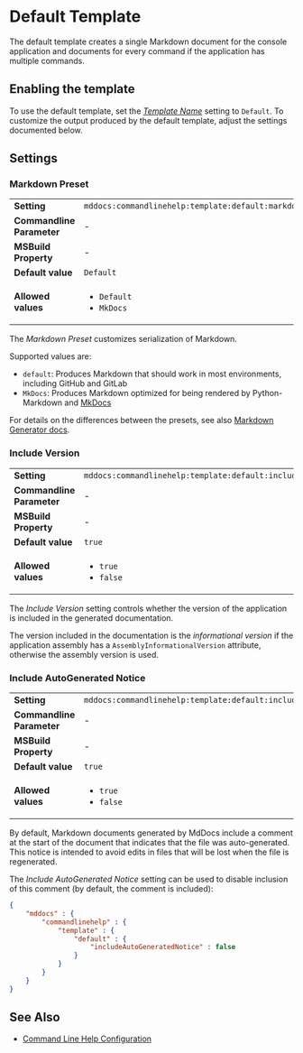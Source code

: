 # Default Template

The default template creates a single Markdown document for the console application and documents for every command if the application has multiple commands.

## Enabling the template

To use the default template, set the [*Template Name*](../README.md#template-name) setting to `Default`.
To customize the output produced by the default template, adjust the settings documented below.

## Settings

### Markdown Preset

<table>
    <tr>
        <td><b>Setting</b></td>
        <td><code>mddocs:commandlinehelp:template:default:markdownPreset</code></td>
    </tr>
    <tr>
        <td><b>Commandline Parameter</b></td>
        <td>-</td>
    </tr>
    <tr>
        <td><b>MSBuild Property</b></td>
        <td>-</td>
    </tr>
    <tr>
        <td><b>Default value</b></td>
        <td><code>Default</code></td>
    </tr>
    <tr>
        <td><b>Allowed values</b></td>
        <td>
            <ul>
                <li><code>Default</code></li>
                <li><code>MkDocs</code></li>
            </ul>
        </td>
    </tr>
</table>

The *Markdown Preset* customizes serialization of Markdown.

Supported values are:

- `default`: Produces Markdown that should work in most environments, including GitHub and GitLab
- `MkDocs`: Produces Markdown optimized for being rendered by Python-Markdown and [MkDocs](https://www.mkdocs.org/)

For details on the differences between the presets, see also [Markdown Generator docs](https://github.com/ap0llo/markdown-generator/blob/master/docs/apireference/Grynwald/MarkdownGenerator/MdSerializationOptions/Presets/index.md).

### Include Version

<table>
    <tr>
        <td><b>Setting</b></td>
        <td><code>mddocs:commandlinehelp:template:default:includeVersion</code></td>
    </tr>
    <tr>
        <td><b>Commandline Parameter</b></td>
        <td>-</td>
    </tr>
    <tr>
        <td><b>MSBuild Property</b></td>
        <td>-</td>
    </tr>
    <tr>
        <td><b>Default value</b></td>
        <td><code>true</code></td>
    </tr>
    <tr>
        <td><b>Allowed values</b></td>
        <td>
            <ul>
                <li><code>true</code></li>
                <li><code>false</code></li>
            </ul>
        </td>
    </tr>
</table>

The *Include Version* setting controls whether the version of the application is included in the generated documentation.

The version included in the documentation is the *informational version* if the application assembly has a `AssemblyInformationalVersion` attribute, otherwise the assembly version is used.

### Include AutoGenerated Notice

<table>
    <tr>
        <td><b>Setting</b></td>
        <td><code>mddocs:commandlinehelp:template:default:includeAutoGeneratedNotice</code></td>
    </tr>
    <tr>
        <td><b>Commandline Parameter</b></td>
        <td>-</td>
    </tr>
    <tr>
        <td><b>MSBuild Property</b></td>
        <td>-</td>
    </tr>
    <tr>
        <td><b>Default value</b></td>
        <td><code>true</code></td>
    </tr>
    <tr>
        <td><b>Allowed values</b></td>
        <td>
            <ul>
                <li><code>true</code></li>
                <li><code>false</code></li>
            </ul>
        </td>
    </tr>
</table>

By default, Markdown documents generated by MdDocs include a comment at the start of the document that indicates that the file was auto-generated.
This notice is intended to avoid edits in files that will be lost when the file is regenerated.

The *Include AutoGenerated Notice* setting can be used to disable inclusion of this comment (by default, the comment is included):

```json
{
    "mddocs" : {
        "commandlinehelp" : {
            "template" : {
                "default" : {
                    "includeAutoGeneratedNotice" : false
                }
            }
        }
    }
}
```

## See Also

- [Command Line Help Configuration](../README.md)